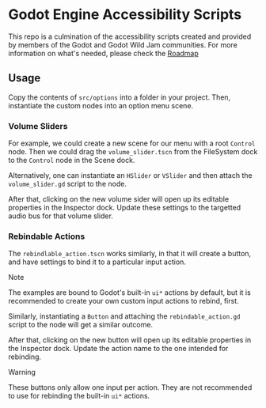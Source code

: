 # Godot Engine Accessibility Scripts
This repo is a culmination of the accessibility scripts created and provided by members of the Godot and Godot Wild Jam communities. For more information on what's needed, please check the [Roadmap](ROADMAP.md)


## Usage

Copy the contents of `src/options` into a folder in your project. Then, instantiate the custom nodes into an option menu scene. 

### Volume Sliders

For example, we could create a new scene for our menu with a root `Control` node. Then we could drag the `volume_slider.tscn` from the FileSystem dock to the `Control` node in the Scene dock. 

Alternatively, one can instantiate an `HSlider` or `VSlider` and then attach the `volume_slider.gd` script to the node.

After that, clicking on the new volume sider will open up its editable properties in the Inspector dock. Update these settings to the targetted audio bus for that volume slider.

### Rebindable Actions

The `rebindlable_action.tscn` works similarly, in that it will create a button, and have settings to bind it to a particular input action. 

> [!NOTE]  
> The examples are bound to Godot's built-in `ui*` actions by default, but it is recommended to create your own custom input actions to rebind, first.

 Similarly, instantiating a `Button` and attaching the `rebindable_action.gd` script to the node will get a similar outcome.

 After that, clicking on the new button will open up its editable properties in the Inspector dock. Update the action name to the one intended for rebinding.

> [!WARNING]  
> These buttons only allow one input per action. They are not recommended to use for rebinding the built-in `ui*` actions.
